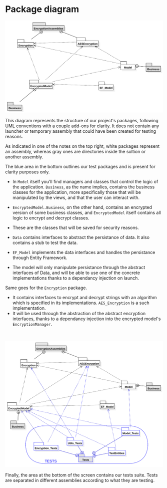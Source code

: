 # Package diagram

![The package diagram](./package_diagram_testless.svg)

This diagram represents the structure of our project's packages, following UML conventions with a couple add-ons for clarity.
It does not contain any launcher or temporary assembly that could have been created for testing reasons.

As indicated in one of the notes on the top right, white packages represent an assembly, whereas gray ones are directories inside the soltion or another assembly.

The blue area in the bottom outlines our test packages and is present for clarity purposes only.

* In `Model` itself you'll find managers and classes that control the logic of the application.
`Business`, as the name implies, contains the business classes for the application, more specifically those that will be manipulated by the views, and that the user can interact with.
* `EncryptedModel.Business`, on the other hand, contains an encrypted version of some business classes, and `EncryptedModel` itself contains all logic to encrypt and decrypt classes. 
* These are the classes that will be saved for security reasons.

* `Data` contains interfaces to abstract the persistance of data. It also contains a stub to test the data.
* `EF_Model` implements the data interfaces and handles the persistance through Entity Framework.
* The model will only manipulate persistance through the abstract interfaces of Data, and will be able to use one of the concrete implementations thanks to a dependancy injection on launch.

Same goes for the `Encryption` package. 
* It contains interfaces to encrypt and decrypt strings with an algorithm which is specified in its implementations.
`AES_Encryption` is a such implementation.
* It will be used through the abstraction of the abstract encryption interfaces, thanks to a dependancy injection into the encrypted model's `EncryptionManager`.

</br>

![The package diagram](./package_diagram.svg)

Finally, the area at the bottom of the screen contains our tests suite.
Tests are separated in different assemblies according to what they are testing.